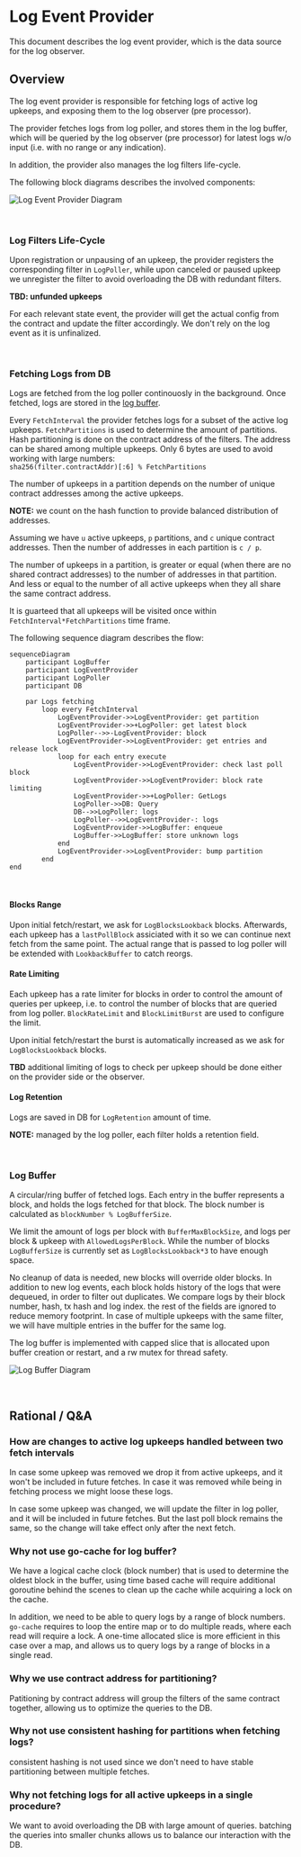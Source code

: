 # Log Event Provider

This document describes the log event provider, which is the data source for the log observer.

## Overview

The log event provider is responsible for fetching logs of active log upkeeps, and exposing them to the log observer (pre processor).

The provider fetches logs from log poller, 
and stores them in the log buffer, which will be queried by the 
log observer (pre processor) for latest logs w/o input (i.e. with no range or any indication).

In addition, the provider also manages the log filters life-cycle. 

The following block diagrams describes the involved components:

![Log Event Provider Diagram](./images/block_log_event_provider.png)

<br />

### Log Filters Life-Cycle

Upon registration or unpausing of an upkeep, the provider registers the corresponding filter in `LogPoller`, while upon canceled or paused upkeep we unregister the filter to avoid overloading the DB with redundant filters.

**TBD: unfunded upkeeps**

For each relevant state event, the provider will get the actual config from the contract and update the filter accordingly. 
We don't rely on the log event as it is unfinalized.

<br />

### Fetching Logs from DB

Logs are fetched from the log poller continouosly in the background.
Once fetched, logs are stored in the [log buffer](#log-buffer).

Every `FetchInterval` the provider fetches logs for a subset of the active log upkeeps. `FetchPartitions` is used to determine the amount of partitions. \
Hash partitioning is done on the contract address of the filters.
The address can be shared among multiple upkeeps. 
Only 6 bytes are used to avoid working with large numbers: \
`sha256(filter.contractAddr)[:6] % FetchPartitions`

The number of upkeeps in a partition depends on the number of unique 
contract addresses among the active upkeeps.

**NOTE:** we count on the hash function 
to provide balanced distribution of addresses.

Assuming we have `u` active upkeeps, `p` partitions, and `c` unique contract addresses.
Then the number of addresses in each partition is `c / p`.

The number of upkeeps in a partition, is greater or equal 
(when there are no shared contract addresses) to the number 
of addresses in that partition. 
And less or equal to the number of all active upkeeps when they all share the same contract address.

It is guarteed that all upkeeps will be visited once within `FetchInterval*FetchPartitions` time frame.

The following sequence diagram describes the flow:

```mermaid
sequenceDiagram
    participant LogBuffer
    participant LogEventProvider
    participant LogPoller
    participant DB

    par Logs fetching
        loop every FetchInterval
            LogEventProvider->>LogEventProvider: get partition
            LogEventProvider->>+LogPoller: get latest block
            LogPoller-->>-LogEventProvider: block
            LogEventProvider->>LogEventProvider: get entries and release lock 
            loop for each entry execute
                LogEventProvider->>LogEventProvider: check last poll block
                LogEventProvider->>LogEventProvider: block rate limiting
                LogEventProvider->>+LogPoller: GetLogs
                LogPoller->>DB: Query
                DB-->>LogPoller: logs
                LogPoller-->>LogEventProvider-: logs
                LogEventProvider->>LogBuffer: enqueue
                LogBuffer->>LogBuffer: store unknown logs
            end
            LogEventProvider->>LogEventProvider: bump partition
        end
end
```

<br />

#### Blocks Range

Upon initial fetch/restart, we ask for `LogBlocksLookback` blocks.
Afterwards, each upkeep has a `lastPollBlock` assiciated with it so we can continue next fetch from the same point.
The actual range that is passed to log poller will be extended with `LookbackBuffer` to catch reorgs.

#### Rate Limiting

Each upkeep has a rate limiter for blocks in order to control the amount of queries per upkeep, i.e. to control the number of blocks that are queried from log poller. `BlockRateLimit` and `BlockLimitBurst` are used to configure the limit.

Upon initial fetch/restart the burst is automatically increased as we ask for `LogBlocksLookback` blocks.

**TBD** additional limiting of logs to check per upkeep should be done either on the provider side or the observer.

#### Log Retention

Logs are saved in DB for `LogRetention` amount of time. 

**NOTE:** managed by the log poller, each filter holds a retention field.

<br />

### Log Buffer

A circular/ring buffer of fetched logs.
Each entry in the buffer represents a block, and holds the logs fetched for that block. The block number is calculated as `blockNumber % LogBufferSize`.

We limit the amount of logs per block with `BufferMaxBlockSize`, and logs per block & upkeep with `AllowedLogsPerBlock`. While the number of blocks `LogBufferSize` is currently set as `LogBlocksLookback*3` to have enough space.

No cleanup of data is needed, new blocks will override older blocks. 
In addition to new log events, each block holds history of the logs that were dequeued, in order to filter out duplicates. 
We compare logs by their block number, hash, tx hash and log index. the rest of the fields are ignored to reduce memory footprint.
In case of multiple upkeeps with the same filter, we will have multiple entries in the buffer for the same log.

The log buffer is implemented with capped slice that is allocated upon buffer creation or restart, and a rw mutex for thread safety.

![Log Buffer Diagram](./images/log_buffer.png)

<br />

## Rational / Q&A

### How are changes to active log upkeeps handled between two fetch intervals

In case some upkeep was removed we drop it from active upkeeps, and it won't be included in future fetches. In case it was removed while being in fetching process we might loose these logs.

In case some upkeep was changed, we will update the filter in log poller, and it will be included in future fetches. But the last poll block remains the same, so the change will take effect only after the next fetch.

### Why not use go-cache for log buffer?

We have a logical cache clock (block number) that is used to determine the oldest block in the buffer, using time based cache will require additional goroutine behind the scenes to clean up the cache while acquiring a lock on the cache.

In addition, we need to be able to query logs by a range of block numbers. 
`go-cache` requires to loop the entire map or to do multiple reads, where each read will require a lock.
A one-time allocated slice is more efficient in this case over a map, and allows us to query logs by a range of blocks in a single read.

### Why we use contract address for partitioning?

Patitioning by contract address will group the filters of the same contract together, allowing us to optimize the queries to the DB.

### Why not use consistent hashing for partitions when fetching logs?

consistent hashing is not used since we don't need to have stable partitioning between multiple fetches.

### Why not fetching logs for all active upkeeps in a single procedure?

We want to avoid overloading the DB with large amount of queries.
batching the queries into smaller chunks allows us to balance our interaction with the DB.

